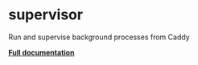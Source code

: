 # supervisor

Run and supervise background processes from Caddy

**[Full documentation](https://github.com/lucaslorentz/caddy-supervisor/blob/master/README.md)**
